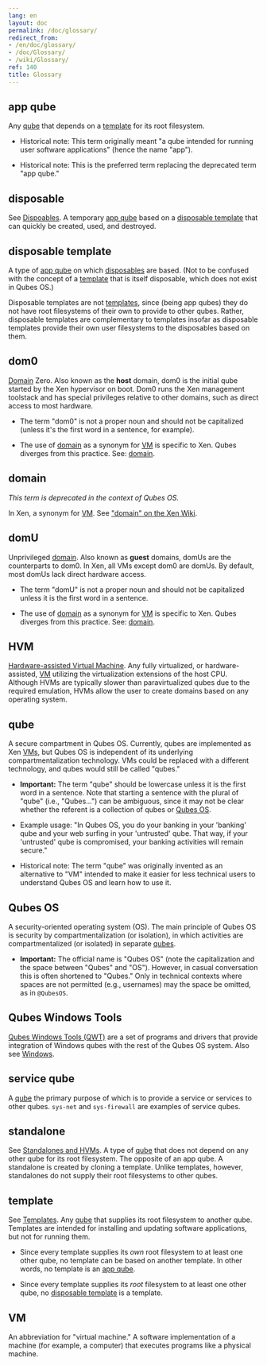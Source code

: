 ```yaml
---
lang: en
layout: doc
permalink: /doc/glossary/
redirect_from:
- /en/doc/glossary/
- /doc/Glossary/
- /wiki/Glossary/
ref: 140
title: Glossary
---
```


app qube
--------

Any [qube](#qube) that depends on a [template](#template) for its root filesystem.

* Historical note: This term originally meant "a qube intended for running user software applications" (hence the name "app").

* Historical note: This is the preferred term replacing the deprecated term "app qube."

disposable
----------

See [Dispoables](/doc/how-to-use-disposables/).
A temporary [app qube](#app-qube) based on a [disposable template](#disposable-template) that can quickly be created, used, and destroyed.


disposable template
-------------------

A type of [app qube](#app-qube) on which [disposables](#disposable) are based.
(Not to be confused with the concept of a [template](#template) that is itself disposable, which does not exist in Qubes OS.)

Disposable templates are not [templates](#template), since (being app qubes) they do not have root filesystems of their own to provide to other qubes.
Rather, disposable templates are complementary to templates insofar as disposable templates provide their own user filesystems to the disposables based on them.

dom0
----

[Domain](#domain) Zero.
Also known as the **host** domain, dom0 is the initial qube started by the Xen hypervisor on boot.
Dom0 runs the Xen management toolstack and has special privileges relative to other domains, such as direct access to most hardware.

* The term "dom0" is not a proper noun and should not be capitalized (unless it's the first word in a sentence, for example).

* The use of [domain](#domain) as a synonym for [VM](#vm) is specific to Xen. Qubes diverges from this practice. See: [domain](#domain).

domain
------

_This term is deprecated in the context of Qubes OS._

In Xen, a synonym for [VM](#vm). See ["domain" on the Xen Wiki](https://wiki.xenproject.org/wiki/Domain).

domU
----

Unprivileged [domain](#domain).
Also known as **guest** domains, domUs are the counterparts to dom0.
In Xen, all VMs except dom0 are domUs.
By default, most domUs lack direct hardware access.

* The term "domU" is not a proper noun and should not be capitalized unless it is the first word in a sentence.

* The use of [domain](#domain) as a synonym for [VM](#vm) is specific to Xen. Qubes diverges from this practice. See: [domain](#domain).

HVM
---

[Hardware-assisted Virtual Machine](/doc/standalones-and-HVM/).
Any fully virtualized, or hardware-assisted, [VM](#vm) utilizing the virtualization extensions of the host CPU.
Although HVMs are typically slower than paravirtualized qubes due to the required emulation, HVMs allow the user to create domains based on any operating system.

qube
----

A secure compartment in Qubes OS.
Currently, qubes are implemented as Xen [VMs](#vm), but Qubes OS is independent of its underlying compartmentalization technology.
VMs could be replaced with a different technology, and qubes would still be called "qubes."

* **Important:** The term "qube" should be lowercase unless it is the first word in a sentence. Note that starting a sentence with the plural of "qube" (i.e., "Qubes...") can be ambiguous, since it may not be clear whether the referent is a collection of qubes or [Qubes OS](#qubes-os).

* Example usage: "In Qubes OS, you do your banking in your 'banking' qube and your web surfing in your 'untrusted' qube. That way, if your 'untrusted' qube is compromised, your banking activities will remain secure."

* Historical note: The term "qube" was originally invented as an alternative to "VM" intended to make it easier for less technical users to understand Qubes OS and learn how to use it.

Qubes OS
--------

A security-oriented operating system (OS).
The main principle of Qubes OS is security by compartmentalization (or isolation), in which activities are compartmentalized (or isolated) in separate [qubes](#qube).

* **Important:** The official name is "Qubes OS" (note the capitalization and the space between "Qubes" and "OS").
  However, in casual conversation this is often shortened to "Qubes."
  Only in technical contexts where spaces are not permitted (e.g., usernames) may the space be omitted, as in `@QubesOS`.

Qubes Windows Tools
-------------------

[Qubes Windows Tools (QWT)](/doc/windows-tools/) are a set of programs and drivers that provide integration of Windows qubes with the rest of the Qubes OS system.
Also see [Windows](/doc/windows/).

service qube
------------

A [qube](#qube) the primary purpose of which is to provide a service or services to other qubes.
`sys-net` and `sys-firewall` are examples of service qubes.

standalone
----------

See [Standalones and HVMs](/doc/standalone-and-hvm/).
A type of [qube](#qube) that does not depend on any other qube for its root filesystem.
The opposite of an app qube.
A standalone is created by cloning a template.
Unlike templates, however, standalones do not supply their root filesystems to other qubes.

template
--------

See [Templates](/doc/templates/).
Any [qube](#qube) that supplies its root filesystem to another qube.
Templates are intended for installing and updating software applications, but not for running them.

* Since every template supplies its *own* root filesystem to at least one other qube, no template can be based on another template.
  In other words, no template is an [app qube](#app-qube).

* Since every template supplies its *root* filesystem to at least one other qube, no [disposable template](#disposable-template) is a template.

VM
--

An abbreviation for "virtual machine."
A software implementation of a machine (for example, a computer) that executes programs like a physical machine.

